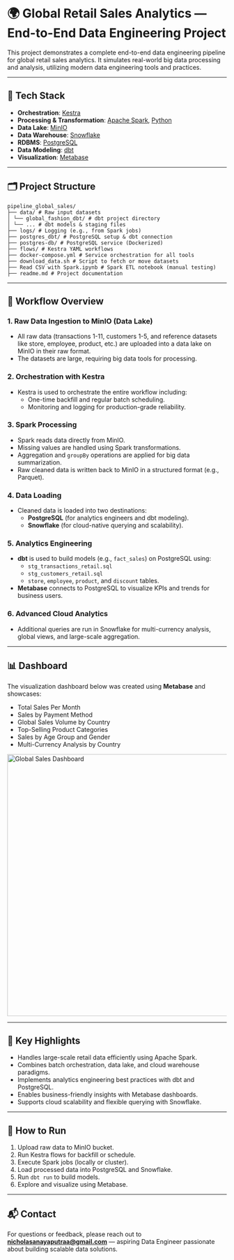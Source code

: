 # 🌍 Global Retail Sales Analytics — End-to-End Data Engineering Project

This project demonstrates a complete end-to-end data engineering pipeline for global retail sales analytics. It simulates real-world big data processing and analysis, utilizing modern data engineering tools and practices.

---

## 🧰 Tech Stack

- **Orchestration**: [Kestra](https://kestra.io/)
- **Processing & Transformation**: [Apache Spark](https://spark.apache.org/), [Python](https://www.python.org/)
- **Data Lake**: [MinIO](https://min.io/)
- **Data Warehouse**: [Snowflake](https://www.snowflake.com/)
- **RDBMS**: [PostgreSQL](https://www.postgresql.org/)
- **Data Modeling**: [dbt](https://www.getdbt.com/)
- **Visualization**: [Metabase](https://www.metabase.com/)

---

## 🗂️ Project Structure
```
pipeline_global_sales/
├── data/ # Raw input datasets
│ └── global_fashion_dbt/ # dbt project directory
│ └── ... # dbt models & staging files
├── logs/ # Logging (e.g., from Spark jobs)
├── postgres_dbt/ # PostgreSQL setup & dbt connection
├── postgres-db/ # PostgreSQL service (Dockerized)
├── flows/ # Kestra YAML workflows
├── docker-compose.yml # Service orchestration for all tools
├── download_data.sh # Script to fetch or move datasets
├── Read CSV with Spark.ipynb # Spark ETL notebook (manual testing)
├── readme.md # Project documentation
```
---

## 🔁 Workflow Overview

### 1. **Raw Data Ingestion to MinIO (Data Lake)**
- All raw data (transactions 1-11, customers 1-5, and reference datasets like store, employee, product, etc.) are uploaded into a data lake on MinIO in their raw format.
- The datasets are large, requiring big data tools for processing.

### 2. **Orchestration with Kestra**
- Kestra is used to orchestrate the entire workflow including:
  - One-time backfill and regular batch scheduling.
  - Monitoring and logging for production-grade reliability.

### 3. **Spark Processing**
- Spark reads data directly from MinIO.
- Missing values are handled using Spark transformations.
- Aggregation and `groupBy` operations are applied for big data summarization.
- Raw cleaned data is written back to MinIO in a structured format (e.g., Parquet).

### 4. **Data Loading**
- Cleaned data is loaded into two destinations:
  - **PostgreSQL** (for analytics engineers and dbt modeling).
  - **Snowflake** (for cloud-native querying and scalability).

### 5. **Analytics Engineering**
- **dbt** is used to build models (e.g., `fact_sales`) on PostgreSQL using:
  - `stg_transactions_retail.sql`
  - `stg_customers_retail.sql`
  - `store`, `employee`, `product`, and `discount` tables.
- **Metabase** connects to PostgreSQL to visualize KPIs and trends for business users.

### 6. **Advanced Cloud Analytics**
- Additional queries are run in Snowflake for multi-currency analysis, global views, and large-scale aggregation.

---

## 📊 Dashboard

The visualization dashboard below was created using **Metabase** and showcases:

- Total Sales Per Month
- Sales by Payment Method
- Global Sales Volume by Country
- Top-Selling Product Categories
- Sales by Age Group and Gender
- Multi-Currency Analysis by Country

<img src="https://user-images.githubusercontent.com/12345678/171234567-abc12345-xyz890.jpg" alt="Global Sales Dashboard" width="600"/>

---

## 📌 Key Highlights

- Handles large-scale retail data efficiently using Apache Spark.
- Combines batch orchestration, data lake, and cloud warehouse paradigms.
- Implements analytics engineering best practices with dbt and PostgreSQL.
- Enables business-friendly insights with Metabase dashboards.
- Supports cloud scalability and flexible querying with Snowflake.

---

## 🚀 How to Run

1. Upload raw data to MinIO bucket.
2. Run Kestra flows for backfill or schedule.
3. Execute Spark jobs (locally or cluster).
4. Load processed data into PostgreSQL and Snowflake.
5. Run `dbt run` to build models.
6. Explore and visualize using Metabase.

---

## 📬 Contact

For questions or feedback, please reach out to **nicholasanayaputraa@gmail.com** — aspiring Data Engineer passionate about building scalable data solutions.
